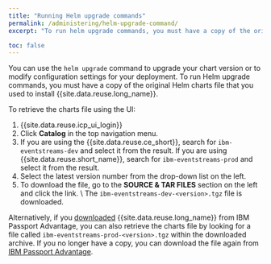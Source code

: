 ```yaml
---
title: "Running Helm upgrade commands"
permalink: /administering/helm-upgrade-command/
excerpt: "To run helm upgrade commands, you must have a copy of the original Helm charts file that you used to install IBM Event Streams."

toc: false
---
```


You can use the `helm upgrade` command to upgrade your chart version or to modify configuration settings for your deployment. To run Helm upgrade commands, you must have a copy of the original Helm charts file that you used to install {{site.data.reuse.long_name}}.

To retrieve the charts file using the UI:
1. {{site.data.reuse.icp_ui_login}}
2. Click **Catalog** in the top navigation menu.
3. If you are using the {{site.data.reuse.ce_short}}, search for `ibm-eventstreams-dev` and select it from the result. If you are using {{site.data.reuse.short_name}}, search for `ibm-eventstreams-prod` and select it from the result.
4. Select the latest version number from the drop-down list on the left.
5. To download the file, go to the **SOURCE & TAR FILES** section on the left and click the link. \\
   The `ibm-eventstreams-dev-<version>.tgz` file is downloaded.

Alternatively, if you [downloaded](../../installing/downloading) {{site.data.reuse.long_name}} from IBM Passport Advantage, you can also retrieve the charts file by looking for a file called `ibm-eventstreams-prod-<version>.tgz` within the downloaded archive. If you no longer have a copy, you can download the file again from [IBM Passport Advantage](https://www.ibm.com/software/passportadvantage/pao_customer.html).
